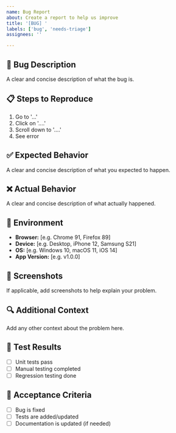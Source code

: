 ```yaml
---
name: Bug Report
about: Create a report to help us improve
title: '[BUG] '
labels: ['bug', 'needs-triage']
assignees: ''

---
```


## 🐛 Bug Description
A clear and concise description of what the bug is.

## 📋 Steps to Reproduce
1. Go to '...'
2. Click on '....'
3. Scroll down to '....'
4. See error

## ✅ Expected Behavior
A clear and concise description of what you expected to happen.

## ❌ Actual Behavior
A clear and concise description of what actually happened.

## 📱 Environment
- **Browser:** [e.g. Chrome 91, Firefox 89]
- **Device:** [e.g. Desktop, iPhone 12, Samsung S21]
- **OS:** [e.g. Windows 10, macOS 11, iOS 14]
- **App Version:** [e.g. v1.0.0]

## 📸 Screenshots
If applicable, add screenshots to help explain your problem.

## 🔍 Additional Context
Add any other context about the problem here.

## 🧪 Test Results
- [ ] Unit tests pass
- [ ] Manual testing completed
- [ ] Regression testing done

## 📝 Acceptance Criteria
- [ ] Bug is fixed
- [ ] Tests are added/updated
- [ ] Documentation is updated (if needed)
